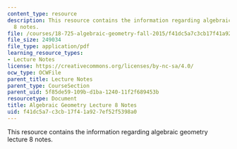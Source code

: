 ```yaml
---
content_type: resource
description: This resource contains the information regarding algebraic geometry lecture
  8 notes.
file: /courses/18-725-algebraic-geometry-fall-2015/f41dc5a7c3cb17f41a927ef52f5398a0_MIT18_725F15_lec08.pdf
file_size: 249034
file_type: application/pdf
learning_resource_types:
- Lecture Notes
license: https://creativecommons.org/licenses/by-nc-sa/4.0/
ocw_type: OCWFile
parent_title: Lecture Notes
parent_type: CourseSection
parent_uid: 5f85de59-109b-d1ba-1240-11f2f689453b
resourcetype: Document
title: Algebraic Geometry Lecture 8 Notes
uid: f41dc5a7-c3cb-17f4-1a92-7ef52f5398a0
---
```

This resource contains the information regarding algebraic geometry lecture 8 notes.